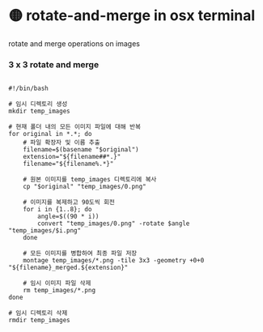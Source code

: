 # 🟡  rotate-and-merge in osx terminal 

rotate and merge operations on images



### 3 x 3 rotate and merge 

```

#!/bin/bash

# 임시 디렉토리 생성
mkdir temp_images

# 현재 폴더 내의 모든 이미지 파일에 대해 반복
for original in *.*; do
    # 파일 확장자 및 이름 추출
    filename=$(basename "$original")
    extension="${filename##*.}"
    filename="${filename%.*}"

    # 원본 이미지를 temp_images 디렉토리에 복사
    cp "$original" "temp_images/0.png"

    # 이미지를 복제하고 90도씩 회전
    for i in {1..8}; do
        angle=$((90 * i))
        convert "temp_images/0.png" -rotate $angle "temp_images/$i.png"
    done

    # 모든 이미지를 병합하여 최종 파일 저장
    montage temp_images/*.png -tile 3x3 -geometry +0+0 "${filename}_merged.${extension}"

    # 임시 이미지 파일 삭제
    rm temp_images/*.png
done

# 임시 디렉토리 삭제
rmdir temp_images


```
